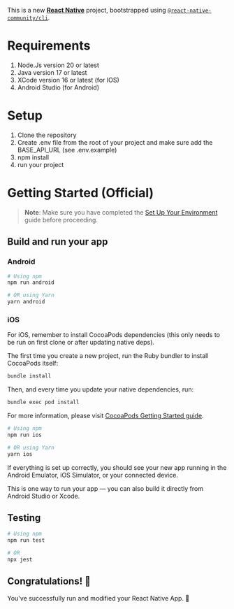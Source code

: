 This is a new [**React Native**](https://reactnative.dev) project, bootstrapped using [`@react-native-community/cli`](https://github.com/react-native-community/cli).

# Requirements
1. Node.Js version 20 or latest
2. Java version 17 or latest
3. XCode version 16 or latest (for IOS)
4. Android Studio (for Android)

# Setup

1. Clone the repository
2. Create .env file from the root of your project and make sure add the BASE_API_URL (see .env.example)
3. npm install
4. run your project

# Getting Started (Official)

> **Note**: Make sure you have completed the [Set Up Your Environment](https://reactnative.dev/docs/set-up-your-environment) guide before proceeding.

## Build and run your app

### Android

```sh
# Using npm
npm run android

# OR using Yarn
yarn android
```

### iOS

For iOS, remember to install CocoaPods dependencies (this only needs to be run on first clone or after updating native deps).

The first time you create a new project, run the Ruby bundler to install CocoaPods itself:

```sh
bundle install
```

Then, and every time you update your native dependencies, run:

```sh
bundle exec pod install
```

For more information, please visit [CocoaPods Getting Started guide](https://guides.cocoapods.org/using/getting-started.html).

```sh
# Using npm
npm run ios

# OR using Yarn
yarn ios
```

If everything is set up correctly, you should see your new app running in the Android Emulator, iOS Simulator, or your connected device.

This is one way to run your app — you can also build it directly from Android Studio or Xcode.

## Testing

```sh
# Using npm
npm run test

# OR
npx jest
```

## Congratulations! :tada:

You've successfully run and modified your React Native App. :partying_face:
